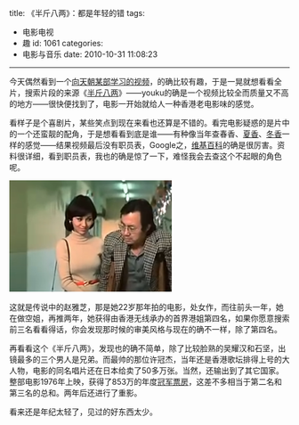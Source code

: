 title: 《半斤八两》：都是年轻的错
tags:
  - 电影电视
  - 趣
id: 1061
categories:
  - 电影与音乐
date: 2010-10-31 11:08:23
---

今天偶然看到一个[向天朝某部学习的视频](http://hexie.me/2010/10/30/dong-shou/)，的确比较有趣，于是一晃就想看看全片，搜索片段的来源《[半斤八两](http://v.youku.com/v_show/id_XMTc5NDkyMjcy.html)》——youku的确是一个视频比较全而质量又不高的地方——很快便找到了，电影一开始就给人一种香港老电影味的感觉。

看样子是个喜剧片，某些笑点到现在来看也还算是不错的。看完电影疑惑的是片中的一个还蛮靓的配角，于是想看看到底是谁——有种像当年查春香、[夏香](http://www.hudong.com/wiki/%E5%AE%A3%E8%90%B1)、[冬香](http://www.hudong.com/wiki/%E6%B8%A9%E7%BF%A0%E8%90%8D)一样的感觉——结果视频最后没有职员表，Google之，[维基百科](http://zh.wikipedia.org/zh-cn/%E5%8D%8A%E6%96%A4%E5%85%AB%E5%85%A9#.E6.BC.94.E5.93.A1.E8.A1.A8)的确是很厉害。资料很详细，看到职员表，我也的确是惊了一下，难怪我会去查这个不起眼的角色呢。

[![](/upfile/2010/10/Angie-Chiu.png "Angie-Chiu")](/upfile/2010/10/Angie-Chiu.png)

这就是传说中的赵雅芝，那是她22岁那年拍的电影，处女作，而往前头一年，她在做空姐，再推两年，她获得由香港无线承办的首界港姐第四名，如果你愿意搜索前三名看看得话，你会发现那时候的审美风格与现在的确不一样，除了第四名。

再看看这个《半斤八两》，发现也的确不简单，除了比较脸熟的吴耀汉和石坚，出镜最多的三个男人是兄弟。而最帅的那位许冠杰，当年还是香港歌坛排得上号的大人物，电影的同名唱片还在日本给卖了50多万张。当然，还输出到了其它国家。整部电影1976年上映，获得了853万的年度[冠军票房](http://blog.sina.com.cn/s/blog_574244c30100ax7y.html)，这差不多相当于第二名和第三名的总和。两年后还进行了重影。

看来还是年纪太轻了，见过的好东西太少。